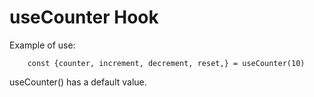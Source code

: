 # useCounter Hook

Example of use:

```
    const {counter, increment, decrement, reset,} = useCounter(10)
```

useCounter() has a default value.